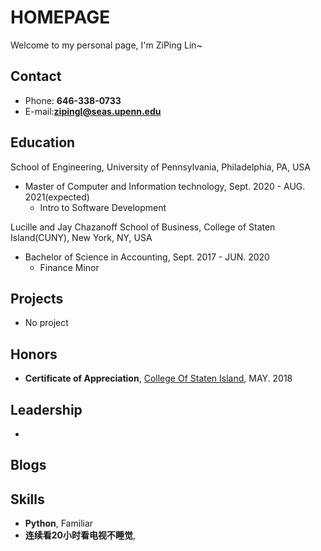 # HOMEPAGE

Welcome to my personal page, I'm ZiPing Lin\~

<!-- .slide -->

## Contact


- Phone: **646-338-0733**
- E-mail:**[zipingl@seas.upenn.edu](mailto:zipingl@seas.upenn.edu)**


<!-- .slide -->

## Education

<!-- .slide vertical=true -->

School of Engineering, University of Pennsylvania, 	Philadelphia, PA, USA

- Master of Computer and Information technology, Sept. 2020 - AUG. 2021(expected)
  - Intro to Software Development

Lucille and Jay Chazanoff School of Business, College of Staten Island(CUNY),	New York, NY, USA

- Bachelor of Science in Accounting, Sept. 2017 - JUN. 2020
  - Finance Minor

<!-- .slide -->

## Projects

<!-- .slide vertical=true -->

- No project

<!-- .slide -->

## Honors

<!-- .slide vertical=true -->

- **Certificate of Appreciation**, [College Of Staten Island](https://www.csi.cuny.edu/), MAY. 2018



<!-- .slide -->

## Leadership

- 

<!-- .slide -->

## Blogs



<!-- .slide -->

## Skills

<!-- .slide vertical=true -->

- **Python**, Familiar
- **连续看20小时看电视不睡觉**, 

<!-- .slide vertical=true -->

